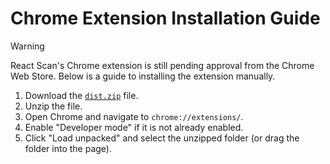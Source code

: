 # Chrome Extension Installation Guide

> [!WARNING]
> React Scan's Chrome extension is still pending approval from the Chrome Web Store. Below is a guide to installing the extension manually.

1. Download the [`dist.zip`](https://github.com/aidenybai/react-scan/blob/main/packages/extension/dist.zip?raw=true) file.
2. Unzip the file.
3. Open Chrome and navigate to `chrome://extensions/`.
4. Enable "Developer mode" if it is not already enabled.
5. Click "Load unpacked" and select the unzipped folder (or drag the folder into the page).
